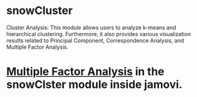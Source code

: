 # snowCluster
Cluster Analysis: This module allows users to analyze k-means and hierarchical clustering. Furthermore, it also provides various visualization results related to Principal Component, Correspondence Analysis, and Multiple Factor Analysis.

# [Multiple Factor Analysis](https://youtu.be/3dOC1ZKnQu4) in the snowClster module inside jamovi.
